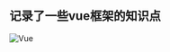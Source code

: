 ## 记录了一些vue框架的知识点

![Vue](https://img-blog.csdnimg.cn/img_convert/e4c8acf08dd6f7799b25970e411ed02c.png)